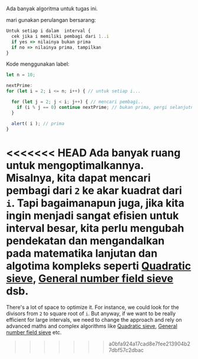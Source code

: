 Ada banyak algoritma untuk tugas ini.

mari gunakan perulangan bersarang:

```js
Untuk setiap i dalam  interval {
  cek jika i memiliki pembagi dari 1..i
  if yes => nilainya bukan prima
  if no => nilainya prima, tampilkan
}
```

Kode menggunakan label:

```js run
let n = 10;

nextPrime:
for (let i = 2; i <= n; i++) { // untuk setiap i...

  for (let j = 2; j < i; j++) { // mencari pembagi..
    if (i % j == 0) continue nextPrime; // bukan prima, pergi selanjutnya i
  }

  alert( i ); // prima
}
```

<<<<<<< HEAD
Ada banyak ruang untuk mengoptimalkannya. Misalnya, kita dapat mencari pembagi dari `2` ke akar kuadrat dari `i`. Tapi bagaimanapun juga, jika kita ingin menjadi sangat efisien untuk interval besar, kita perlu mengubah pendekatan dan mengandalkan pada matematika lanjutan dan algotima kompleks seperti [Quadratic sieve](https://en.wikipedia.org/wiki/Quadratic_sieve), [General number field sieve](https://en.wikipedia.org/wiki/General_number_field_sieve) dsb.
=======
There's a lot of space to optimize it. For instance, we could look for the divisors from `2` to square root of `i`. But anyway, if we want to be really efficient for large intervals, we need to change the approach and rely on advanced maths and complex algorithms like [Quadratic sieve](https://en.wikipedia.org/wiki/Quadratic_sieve), [General number field sieve](https://en.wikipedia.org/wiki/General_number_field_sieve) etc.
>>>>>>> a0bfa924a17cad8e7fee213904b27dbf57c2dbac
